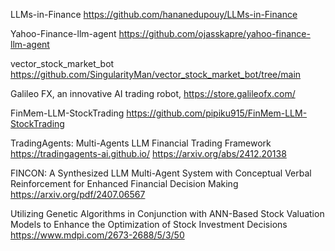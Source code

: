 LLMs-in-Finance  https://github.com/hananedupouy/LLMs-in-Finance

Yahoo-Finance-llm-agent https://github.com/ojasskapre/yahoo-finance-llm-agent

vector_stock_market_bot  https://github.com/SingularityMan/vector_stock_market_bot/tree/main

Galileo FX, an innovative AI trading robot,  https://store.galileofx.com/

FinMem-LLM-StockTrading  https://github.com/pipiku915/FinMem-LLM-StockTrading

TradingAgents: Multi-Agents LLM Financial Trading Framework  https://tradingagents-ai.github.io/   https://arxiv.org/abs/2412.20138 

FINCON: A Synthesized LLM Multi-Agent System
with Conceptual Verbal Reinforcement for Enhanced
Financial Decision Making   https://arxiv.org/pdf/2407.06567

Utilizing Genetic Algorithms in Conjunction with ANN-Based Stock Valuation Models to Enhance the Optimization of Stock Investment Decisions  https://www.mdpi.com/2673-2688/5/3/50
